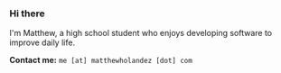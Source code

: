 ### Hi there

I'm Matthew, a high school student who enjoys developing software to improve daily life.

**Contact me:** `me [at] matthewholandez [dot] com`
